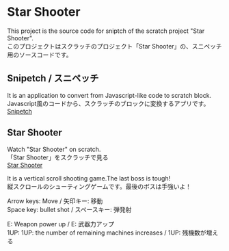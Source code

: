 # Star Shooter
This project is the source code for sniptch of the scratch project "Star Shooter".  
このプロジェクトはスクラッチのプロジェクト「Star Shooter」の、スニペッチ用のソースコードです。  

## Snipetch / スニペッチ
It is an application to convert from Javascript-like code to scratch block.  
Javascript風のコードから、スクラッチのブロックに変換するアプリです。  
<a href="https://www.inosyan.com/snipetch" target="_blank">Snipetch</a>  


## Star Shooter
Watch "Star Shooter" on scratch.  
「Star Shooter」をスクラッチで見る  
<a href="https://scratch.mit.edu/projects/209214440/" target="_blank">Star Shooter</a>  


It is a vertical scroll shooting game.The last boss is tough!  
縦スクロールのシューティングゲームです。最後のボスは手強いよ！  

Arrow keys: Move / 矢印キー: 移動  
Space key: bullet shot / スペースキー: 弾発射  

E: Weapon power up / E: 武器力アップ  
1UP: 1UP: the number of remaining machines increases / 1UP: 残機数が増える  

